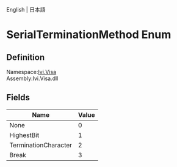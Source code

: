 English | 日本語

# SerialTerminationMethod Enum

## Definition
Namespace:[Ivi.Visa](Ivi.Visa.md)<BR>
Assembly:Ivi.Visa.dll

## Fields

|Name|Value|
|---|---|
|None|0|
|HighestBit|1|
|TerminationCharacter|2|
|Break|3|
